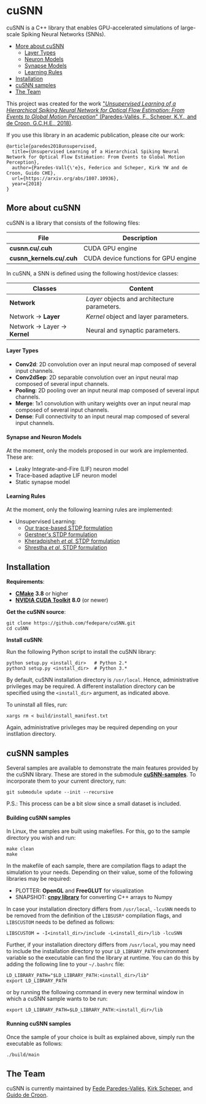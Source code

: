 # cuSNN
cuSNN is a C++ library that enables GPU-accelerated simulations of large-scale Spiking Neural Networks (SNNs).

* [More about cuSNN](#more-about-cusnn)
  * [Layer Types](#layer-types)
  * [Neuron Models](#neuron-models)
  * [Synapse Models](#synapse-models)
  * [Learning Rules](#learning-rules)
* [Installation](#installation)
* [cuSNN samples](#cusnn-samples)
* [The Team](#the-team)

This project was created for the work ["*Unsupervised Learning of a Hierarchical Spiking Neural Network for Optical Flow 
Estimation: From Events to Global Motion Perception*" (Paredes-Vallés, F., Scheper, K.Y., and de Croon, G.C.H.E., 2018)](https://arxiv.org/abs/1807.10936).

If you use this library in an academic publication, please cite our work:

```
@article{paredes2018unsupervised,
  title={Unsupervised Learning of a Hierarchical Spiking Neural Network for Optical Flow Estimation: From Events to Global Motion Perception},
  author={Paredes-Vall{\'e}s, Federico and Scheper, Kirk YW and de Croon, Guido CHE},
  url={https://arxiv.org/abs/1807.10936},
  year={2018}
}
```

##  More about cuSNN
cuSNN is a library that consists of the following files:

| File                  	| Description 	|
|----------------------------	|-------------	|
| **cusnn.cu/.cuh**         	|  CUDA GPU engine           	|
| **cusnn_kernels.cu/.cuh** 	|  CUDA device functions for GPU engine           	|

In cuSNN, a SNN is defined using the following host/device classes:

| Classes                  	| Content 	|
|----------------------------	|-------------	|
| **Network**         	|  *Layer* objects and architecture parameters.      	|
| Network -> **Layer** 	|  *Kernel* object and layer parameters.        	|
| Network -> Layer -> **Kernel**    |  Neural and synaptic parameters. 	|

#### Layer Types

* **Conv2d**: 2D convolution over an input neural map composed of several input channels.
* **Conv2dSep**: 2D separable convolution over an input neural map composed of several input channels.
* **Pooling**: 2D pooling over an input neural map composed of several input channels.
* **Merge**: 1x1 convolution with unitary weights over an input neural map composed of several input channels.
* **Dense**: Full connectivity to an input neural map composed of several input channels.

#### Synapse and Neuron Models

At the moment, only the models proposed in our work are implemented. These are:

* Leaky Integrate-and-Fire (LIF) neuron model
* Trace-based adaptive LIF neuron model
* Static synapse model 

#### Learning Rules

At the moment, only the following learning rules are implemented:

* Unsupervised Learning:
    * [Our trace-based STDP formulation](https://arxiv.org/abs/1807.10936)
    * [Gerstner's STDP formulation](https://www.emeraldinsight.com/doi/full/10.1108/k.2003.06732gae.003)
    * [Kheradpisheh *et al.* STDP formulation](https://www.sciencedirect.com/science/article/pii/S0893608017302903)
    * [Shrestha *et al.* STDP formulation](https://ieeexplore.ieee.org/abstract/document/7966096)

##  Installation

**Requirements**:

* [**CMake**](https://cmake.org/) **3.8** or higher
* [**NVIDIA CUDA Toolkit**](https://developer.nvidia.com/cuda-toolkit) **8.0** (or newer)

**Get the cuSNN source**:
```
git clone https://github.com/fedepare/cuSNN.git
cd cuSNN
```

**Install cuSNN**:

Run the following Python script to install the cuSNN library:

```
python setup.py <install_dir>   # Python 2.*
python3 setup.py <install_dir>  # Python 3.*
```

By default, cuSNN installation directory is `/usr/local`. Hence, administrative privileges may be required. A different 
installation directory can be specified using the `<install_dir>` argument, as indicated above.

To uninstall all files, run:

```
xargs rm < build/install_manifest.txt
```

Again, administrative privileges may be required depending on your instllation directory.

##  cuSNN samples

Several samples are available to demonstrate the main features provided by the cuSNN library. These are stored in the
submodule [**cuSNN-samples**](https://github.com/fedepare/cuSNN-samples). To incorporate them to your current directory, 
run:

```
git submodule update --init --recursive
```

P.S.: This process can be a bit slow since a small dataset is included.

#### Building cuSNN samples

In Linux, the samples are built using makefiles. For this, go to the sample directory you wish and run:

```
make clean
make
```

In the makefile of each sample, there are compilation flags to adapt the simulation to your needs. Depending on their 
value, some of the following libraries may be required:

* PLOTTER: **OpenGL** and **FreeGLUT** for visualization
* SNAPSHOT: [**cnpy library**](https://github.com/rogersce/cnpy "cnpy library (C++ arrays to Numpy)") for converting C++ arrays to
 Numpy
 
In case your installation directory differs from `/usr/local`, `-lcuSNN` needs to be removed from 
the definition of the `LIBSUSR*` compilation flags, and `LIBSCUSTOM` needs to be defined as follows:

```
LIBSCUSTOM = -I<install_dir>/include -L<install_dir>/lib -lcuSNN
```

Further, if your installation directory differs from `/usr/local`, you may need to include the installation 
directory to your `LD_LIBRARY_PATH` environment variable so the executable can find the library at runtime. You can do 
this by adding the following line to your `~/.bashrc` file:

```
LD_LIBRARY_PATH="$LD_LIBRARY_PATH:<install_dir>/lib"
export LD_LIBRARY_PATH
```
or by running the following command in every new terminal window in which a cuSNN sample wants to be run:

```
export LD_LIBRARY_PATH=$LD_LIBRARY_PATH:<install_dir>/lib
```
 

#### Running cuSNN samples

Once the sample of your choice is built as explained above, simply run the executable as follows:

```
./build/main
```

## The Team

cuSNN is currently maintained by [Fede Paredes-Vallés](https://github.com/fedepare), 
[Kirk Scheper](https://github.com/kirkscheper), and [Guido de Croon](https://github.com/guidoAI).
